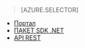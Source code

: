 ﻿> [AZURE.SELECTOR]
- [Портал](media-services-manage-content#publish.md)
- [ПАКЕТ SDK .NET](media-services-deliver-streaming-content.md)
- [API REST](media-services-rest-deliver-streaming-content.md)

<!--HONumber=47-->
